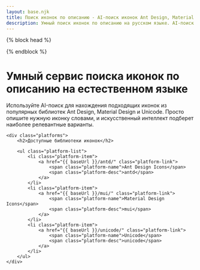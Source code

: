 ```yaml
---
layout: base.njk
title: Поиск иконок по описанию - AI-поиск иконок Ant Design, Material Design, Unicode
description: Умный поиск иконок по описанию на русском языке. AI-поиск иконок из Ant Design, Material Design, Unicode. Найти иконку по словесному описанию, копирование кода иконки, бесплатный сервис подбора иконок для разработчиков
---
```


{% block head %}
<link rel="stylesheet" href="{{ baseUrl }}/css/home.css">
{% endblock %}

<div class="container">
    <h1>Умный сервис поиска иконок по описанию на естественном языке</h1>
    <p>Используйте AI-поиск для нахождения подходящих иконок из популярных библиотек Ant Design, Material Design и Unicode. Просто опишите нужную иконку словами, и искусственный интеллект подберет наиболее релевантные варианты.</p>
    
    <div class="platforms">
        <h2>Доступные библиотеки иконок</h2>
        
        <ul class="platform-list">
            <li class="platform-item">
                <a href="{{ baseUrl }}/antd/" class="platform-link">
                    <span class="platform-name">Ant Design Icons</span>
                    <span class="platform-desc">antd</span>
                </a>
            </li>
            <li class="platform-item">
                <a href="{{ baseUrl }}/mui/" class="platform-link">
                    <span class="platform-name">Material Design Icons</span>
                    <span class="platform-desc">mui</span>
                </a>
            </li>
            <li class="platform-item">
                <a href="{{ baseUrl }}/unicode/" class="platform-link">
                    <span class="platform-name">Unicode</span>
                    <span class="platform-desc">unicode</span>
                </a>
            </li>
        </ul>
    </div>
</div>
